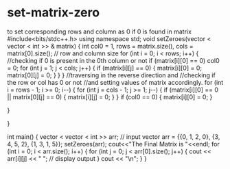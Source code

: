 # set-matrix-zero
to set corresponding rows  and column as 0 if 0 is found in matrix 
#include<bits/stdc++.h>
using namespace std;
void setZeroes(vector < vector < int >> & matrix) {
  int col0 = 1, rows = matrix.size(), cols = matrix[0].size();       //  row and column size
  for (int i = 0; i < rows; i++) {
                                                                 //checking if 0 is present in the 0th column or not
    if (matrix[i][0] == 0) col0 = 0;
    for (int j = 1; j < cols; j++) {
      if (matrix[i][j] == 0) {
        matrix[i][0] = 0;
        matrix[0][j] = 0;
      }
    }
  }
                                                       //traversing in the reverse direction and
                                                //checking if the row or col has 0 or not
                                                  //and setting values of matrix accordingly.
  for (int i = rows - 1; i >= 0; i--) {
    for (int j = cols - 1; j >= 1; j--) {
      if (matrix[i][0] == 0 || matrix[0][j] == 0) {
        matrix[i][j] = 0;
      }
    }
    if (col0 == 0) {
      matrix[i][0] = 0;
    }

  }

}

int main() {
  vector < vector < int >> arr;       // input vector
  arr = {{0, 1, 2, 0}, {3, 4, 5, 2}, {1, 3, 1, 5}};
  setZeroes(arr);
  cout<<"The Final Matrix is "<<endl;
  for (int i = 0; i < arr.size(); i++) {
    for (int j = 0; j < arr[0].size(); j++) {
      cout << arr[i][j] << " ";               // display output
    }
    cout << "\n";
  }
}
